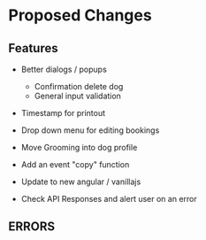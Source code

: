# Proposed Changes  

## Features  

- Better dialogs / popups  
    - Confirmation delete dog  
    - General input validation  

- Timestamp for printout  

- Drop down menu for editing bookings  
- Move Grooming into dog profile  

- Add an event "copy" function  
- Update to new angular / vanillajs  

- Check API Responses and alert user on an error  

## ERRORS  
